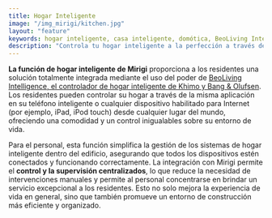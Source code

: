 ```yaml
---
title: Hogar Inteligente
image: "/img_mirigi/kitchen.jpg"
layout: "feature"
keywords: hogar inteligente, casa inteligente, domótica, BeoLiving Intelligence, Khimo, Bang & Olufsen, control, comodidad
description: "Controla tu hogar inteligente a la perfección a través de Mirigi, integrando la domótica para la máxima comodidad."
---
```


**La función de hogar inteligente de Mirigi** proporciona a los residentes una solución totalmente integrada mediante el uso del poder de [BeoLiving Intelligence, el controlador de hogar inteligente de Khimo y Bang & Olufsen](https://www.khimo.com/#products-bli). Los residentes pueden controlar su hogar a través de la misma aplicación en su teléfono inteligente o cualquier dispositivo habilitado para Internet (por ejemplo, iPad, iPod touch) desde cualquier lugar del mundo, ofreciendo una comodidad y un control inigualables sobre su entorno de vida.

Para el personal, esta función simplifica la gestión de los sistemas de hogar inteligente dentro del edificio, asegurando que todos los dispositivos estén conectados y funcionando correctamente. La integración con Mirigi permite el **control y la supervisión centralizados**, lo que reduce la necesidad de intervenciones manuales y permite al personal concentrarse en brindar un servicio excepcional a los residentes. Esto no solo mejora la experiencia de vida en general, sino que también promueve un entorno de construcción más eficiente y organizado.
